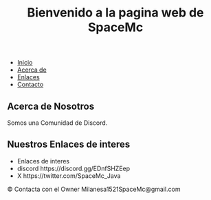 <!DOCTYPE html>
<html lang="es">
<head>
    <meta charset="UTF-8">
    <meta name="viewport" content="width=device-width, initial-scale=1.0">
    <title>Pagina web de SpaceMc</title>
</head>
<body>
    <header>
        <h1>Bienvenido a la pagina web de SpaceMc</h1>
    </header>
    <nav>
        <ul>
            <li><a href="#">Inicio</a></li>
            <li><a href="#">Acerca de</a></li>
            <li><a href="#">Enlaces</a></li>
            <li><a href="#">Contacto</a></li>
        </ul>
    </nav>
    <main>
        <section>
            <h2>Acerca de Nosotros</h2>
            <p>Somos una Comunidad de Discord.</p>
        </section>
        <section>
            <h2>Nuestros Enlaces de interes</h2>
            <ul>
                <li>Enlaces de interes</li>
                <li>discord https://discord.gg/EDnfSHZEep</li>
                <li>X https://twitter.com/SpaceMc_Java</li>
            </ul>
        </section>
    </main>
    <footer>
        <p>&copy; Contacta con el Owner Milanesa1521SpaceMc@gmail.com
